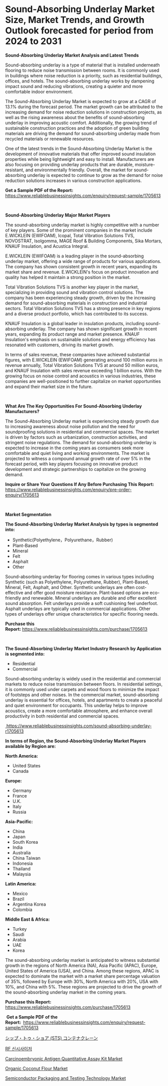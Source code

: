 <p><h1>Sound-Absorbing Underlay Market Size, Market Trends, and Growth Outlook forecasted for period from 2024 to 2031</h1></p><p><strong>Sound-Absorbing Underlay Market Analysis and Latest Trends</strong></p>
<p><p>Sound-absorbing underlay is a type of material that is installed underneath flooring to reduce noise transmission between rooms. It is commonly used in buildings where noise reduction is a priority, such as residential buildings, offices, and hotels. The sound-absorbing underlay works by dampening impact sound and reducing vibrations, creating a quieter and more comfortable indoor environment.</p><p>The Sound-Absorbing Underlay Market is expected to grow at a CAGR of 13.1% during the forecast period. The market growth can be attributed to the increasing demand for noise reduction solutions in construction projects, as well as the rising awareness about the benefits of sound-absorbing underlay in improving acoustic comfort. Additionally, the growing trend of sustainable construction practices and the adoption of green building materials are driving the demand for sound-absorbing underlay made from recycled materials or renewable resources.</p><p>One of the latest trends in the Sound-Absorbing Underlay Market is the development of innovative materials that offer improved sound insulation properties while being lightweight and easy to install. Manufacturers are also focusing on providing underlay products that are durable, moisture-resistant, and environmentally friendly. Overall, the market for sound-absorbing underlay is expected to continue to grow as the demand for noise reduction solutions increases in various construction applications.</p></p>
<p><strong>Get a Sample PDF of the Report:&nbsp;</strong> <a href="https://www.reliablebusinessinsights.com/enquiry/request-sample/1705613">https://www.reliablebusinessinsights.com/enquiry/request-sample/1705613</a></p>
<p>&nbsp;</p>
<p><strong>Sound-Absorbing Underlay Major Market Players</strong></p>
<p><p>The sound-absorbing underlay market is highly competitive with a number of key players. Some of the prominent companies in the market include E.WICKLEIN (EWIFOAM), Icopal, Total Vibration Solutions TVS, NOVOSTRAT, Isolgomma, MAGE Roof & Building Components, Sika Mortars, KNAUF Insulation, and Acustica Integral.</p><p>E.WICKLEIN (EWIFOAM) is a leading player in the sound-absorbing underlay market, offering a wide range of products for various applications. The company has shown consistent growth in recent years, expanding its market share and revenue. E.WICKLEIN's focus on product innovation and quality has helped it maintain a strong position in the market.</p><p>Total Vibration Solutions TVS is another key player in the market, specializing in providing sound and vibration control solutions. The company has been experiencing steady growth, driven by the increasing demand for sound-absorbing materials in construction and industrial sectors. Total Vibration Solutions TVS has a strong presence in key regions and a diverse product portfolio, which has contributed to its success.</p><p>KNAUF Insulation is a global leader in insulation products, including sound-absorbing underlay. The company has shown significant growth in recent years, expanding its product range and market presence. KNAUF Insulation's emphasis on sustainable solutions and energy efficiency has resonated with customers, driving its market growth.</p><p>In terms of sales revenue, these companies have achieved substantial figures, with E.WICKLEIN (EWIFOAM) generating around 100 million euros in revenue annually, Total Vibration Solutions TVS at around 50 million euros, and KNAUF Insulation with sales revenue exceeding 1 billion euros. With the growing focus on noise control and acoustics in various industries, these companies are well-positioned to further capitalize on market opportunities and expand their market size in the future.</p></p>
<p>&nbsp;</p>
<p><strong>What Are The Key Opportunities For Sound-Absorbing Underlay Manufacturers?</strong></p>
<p><p>The Sound-Absorbing Underlay market is experiencing steady growth due to increasing awareness about noise pollution and the need for soundproofing solutions in residential and commercial spaces. The market is driven by factors such as urbanization, construction activities, and stringent noise regulations. The demand for sound-absorbing underlay is expected to increase in the coming years as consumers seek more comfortable and quiet living and working environments. The market is projected to witness a compound annual growth rate of over 5% in the forecast period, with key players focusing on innovative product development and strategic partnerships to capitalize on the growing demand.</p></p>
<p><strong>Inquire or Share Your Questions If Any Before Purchasing This Report:</strong> <a href="https://www.reliablebusinessinsights.com/enquiry/pre-order-enquiry/1705613">https://www.reliablebusinessinsights.com/enquiry/pre-order-enquiry/1705613</a></p>
<p>&nbsp;</p>
<p><strong>Market Segmentation</strong></p>
<p><strong>The Sound-Absorbing Underlay Market Analysis by types is segmented into:</strong></p>
<p><ul><li>Synthetic(Polyethylene，Polyurethane，Rubber)</li><li>Plant-Based</li><li>Mineral</li><li>Felt</li><li>Asphalt</li><li>Other</li></ul></p>
<p><p>Sound-absorbing underlay for flooring comes in various types including Synthetic (such as Polyethylene, Polyurethane, Rubber), Plant-Based, Mineral, Felt, Asphalt, and Other. Synthetic underlays are often cost-effective and offer good moisture resistance. Plant-based options are eco-friendly and renewable. Mineral underlays are durable and offer excellent sound absorption. Felt underlays provide a soft cushioning feel underfoot. Asphalt underlays are typically used in commercial applications. Other types of underlays offer unique characteristics for specific flooring needs.</p></p>
<p><strong>Purchase this Report:&nbsp;</strong><a href="https://www.reliablebusinessinsights.com/purchase/1705613">https://www.reliablebusinessinsights.com/purchase/1705613</a></p>
<p>&nbsp;</p>
<p><strong>The Sound-Absorbing Underlay Market Industry Research by Application is segmented into:</strong></p>
<p><ul><li>Residential</li><li>Commercial</li></ul></p>
<p><p>Sound-absorbing underlay is widely used in the residential and commercial markets to reduce noise transmission between floors. In residential settings, it is commonly used under carpets and wood floors to minimize the impact of footsteps and other noises. In the commercial market, sound-absorbing underlay is essential for offices, hotels, and apartments to create a peaceful and quiet environment for occupants. This underlay helps to improve acoustics, create a more comfortable atmosphere, and enhance overall productivity in both residential and commercial spaces.</p></p>
<p><a href="https://www.reliablebusinessinsights.com/sound-absorbing-underlay-r1705613">&nbsp;https://www.reliablebusinessinsights.com/sound-absorbing-underlay-r1705613</a></p>
<p><strong>In terms of Region, the Sound-Absorbing Underlay Market Players available by Region are:</strong></p>
<p>
    <p> <strong> North America: </strong>
        <ul>
            <li>United States</li>
            <li>Canada</li>
        </ul>
        </p> 
    <p> <strong> Europe: </strong>
        <ul>
            <li>Germany</li>
            <li>France</li>
            <li>U.K.</li>
            <li>Italy</li>
            <li>Russia</li>
        </ul>
        </p> 
    <p> <strong> Asia-Pacific: </strong>
        <ul>
            <li>China</li>
            <li>Japan</li>
            <li>South Korea</li>
            <li>India</li>
            <li>Australia</li>
            <li>China Taiwan</li>
            <li>Indonesia</li>
            <li>Thailand</li>
            <li>Malaysia</li>
        </ul>
        </p> 
    <p> <strong> Latin America: </strong>
        <ul>
            <li>Mexico</li>
            <li>Brazil</li>
            <li>Argentina Korea</li>
            <li>Colombia</li>
        </ul>
        </p> 
    <p> <strong> Middle East & Africa: </strong>
        <ul>
            <li>Turkey</li>
            <li>Saudi</li>
            <li>Arabia</li>
            <li>UAE</li>
            <li>Korea</li>
        </ul>
    </p>
    </p>
<p><p>The sound-absorbing underlay market is anticipated to witness substantial growth in the regions of North America (NA), Asia Pacific (APAC), Europe, United States of America (USA), and China. Among these regions, APAC is expected to dominate the market with a market share percentage valuation of 35%, followed by Europe with 30%, North America with 20%, USA with 10%, and China with 5%. These regions are projected to drive the growth of the sound-absorbing underlay market in the coming years.</p></p>
<p><strong>Purchase this Report: </strong><a href="https://www.reliablebusinessinsights.com/purchase/1705613">https://www.reliablebusinessinsights.com/purchase/1705613</a></p>
<p>&nbsp;<strong>Get a Sample PDF of the Report:&nbsp;&nbsp;</strong><a href="https://www.reliablebusinessinsights.com/enquiry/request-sample/1705613">https://www.reliablebusinessinsights.com/enquiry/request-sample/1705613</a></p>
<p><strong></strong></p>
<p><p><a href="https://github.com/zjkmgcs938405/Market-Research-Report-List-2/blob/main/5245675125076.md">シップ・トゥ・ショア (STS) コンテナクレーン</a></p><p><a href="https://github.com/mduzzalmduzzal601/Market-Research-Report-List-1/blob/main/7374552123019.md">RF 신시사이저</a></p><p><a href="https://github.com/kosella/Market-Research-Report-List-3/blob/main/carcinoembryonic-antigen-quantitative-assay-kit-market.md">Carcinoembryonic Antigen Quantitative Assay Kit Market</a></p><p><a href="https://issuu.com/reportprime-2/docs/organic-coconut-flour-market-size-2030.pptx">Organic Coconut Flour Market</a></p><p><a href="https://github.com/kufem1/Market-Research-Report-List-3/blob/main/semiconductor-packaging-and-testing-technology-market.md">Semiconductor Packaging and Testing Technology Market</a></p></p>